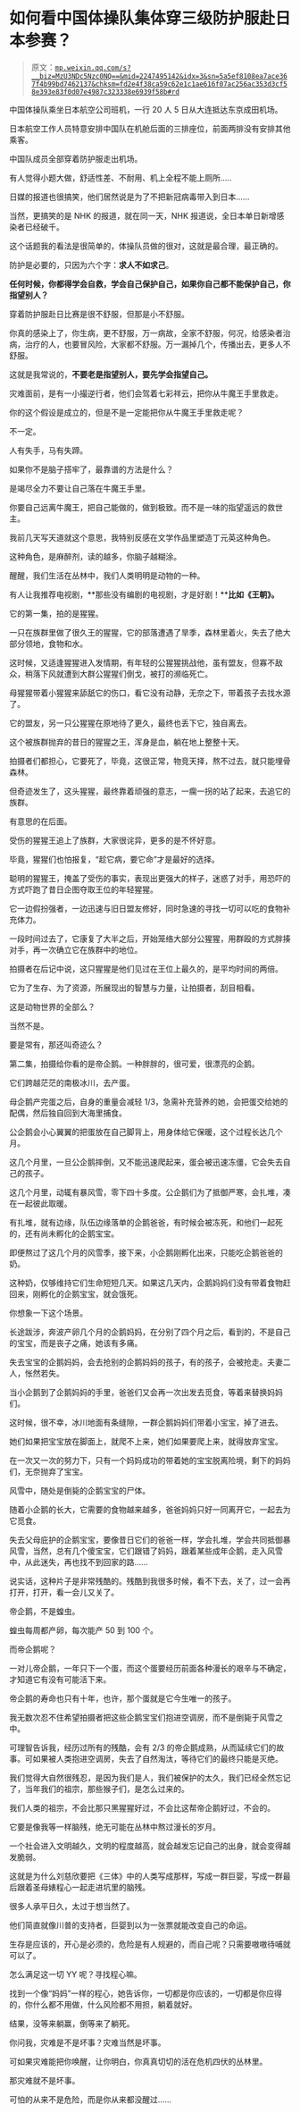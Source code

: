# 如何看中国体操队集体穿三级防护服赴日本参赛？

> 原文：[`mp.weixin.qq.com/s?__biz=MzU3NDc5Nzc0NQ==&mid=2247495142&idx=3&sn=5a5ef8108ea7ace367f4b99bd7462137&chksm=fd2e4f38ca59c62e1c1ae616f07ac256ac353d3cf58e393e83f0d07e4987c323338e6939f58b#rd`](http://mp.weixin.qq.com/s?__biz=MzU3NDc5Nzc0NQ==&mid=2247495142&idx=3&sn=5a5ef8108ea7ace367f4b99bd7462137&chksm=fd2e4f38ca59c62e1c1ae616f07ac256ac353d3cf58e393e83f0d07e4987c323338e6939f58b#rd)

中国体操队乘坐日本航空公司班机，一行 20 人 5 日从大连抵达东京成田机场。

日本航空工作人员特意安排中国队在机舱后面的三排座位，前面两排没有安排其他乘客。

中国队成员全部穿着防护服走出机场。

有人觉得小题大做，舒适性差、不耐用、机上全程不能上厕所.....

日媒的报道也很搞笑，他们居然说是为了不把新冠病毒带入到日本......

当然，更搞笑的是 NHK 的报道，就在同一天，NHK 报道说，全日本单日新增感染者已经破千。 

这个话题我的看法是很简单的，体操队员做的很对，这就是最合理，最正确的。

防护是必要的，只因为六个字：**求人不如求己**。

**任何时候，你都得学会自救，学会自己保护自己，如果你自己都不能保护自己，你指望别人？**

穿着防护服赴日比赛是很不舒服，但那是小不舒服。

你真的感染上了，你生病，更不舒服，万一病故，全家不舒服，何况，给感染者治病，治疗的人，也要冒风险，大家都不舒服。万一漏掉几个，传播出去，更多人不舒服。

这就是我常说的，**不要老是指望别人，要先学会指望自己。** 

灾难面前，是有一小撮逆行者，他们会驾着七彩祥云，把你从牛魔王手里救走。 

你的这个假设是成立的，但是不是一定能把你从牛魔王手里救走呢？

不一定。

人有失手，马有失蹄。

如果你不是脑子搭牢了，最靠谱的方法是什么？

是竭尽全力不要让自己落在牛魔王手里。

你要自己远离牛魔王，把自己能做的，做到极致。而不是一味的指望遥远的救世主。

我前几天写天道就这个意思，我特别反感在文学作品里塑造丁元英这种角色。

这种角色，是麻醉剂，读的越多，你脑子越糊涂。

醒醒，我们生活在丛林中，我们人类明明是动物的一种。

有人让我推荐电视剧，**那些没有编剧的电视剧，才是好剧！****比如《王朝》。**

它的第一集，拍的是猩猩。

一只在族群里做了很久王的猩猩，它的部落遭遇了旱季，森林里着火，失去了绝大部分领地，食物和水。

这时候，又适逢猩猩进入发情期，有年轻的公猩猩挑战他，虽有盟友，但寡不敌众，稍落下风就遭到大群公猩猩们倒戈，被打的濒临死亡。

母猩猩带着小猩猩来舔舐它的伤口，看它没有动静，无奈之下，带着孩子去找水源了。

它的盟友，另一只公猩猩在原地待了更久，最终也丢下它，独自离去。

这个被族群抛弃的昔日的猩猩之王，浑身是血，躺在地上整整十天。

拍摄者们都担心，它要死了，毕竟，这很正常，物竞天择，熬不过去，就只能埋骨森林。

但奇迹发生了，这头猩猩，最终靠着顽强的意志，一瘸一拐的站了起来，去追它的族群。

有意思的在后面。

受伤的猩猩王追上了族群，大家很诧异，更多的是不怀好意。

毕竟，猩猩们也怕报复，“趁它病，要它命”才是最好的选择。

聪明的猩猩王，掩盖了受伤的事实，表现出更强大的样子，迷惑了对手，用恐吓的方式吓跑了昔日企图夺取王位的年轻猩猩。

它一边假扮强者，一边迅速与旧日盟友修好，同时急速的寻找一切可以吃的食物补充体力。

一段时间过去了，它康复了大半之后，开始笼络大部分公猩猩，用群殴的方式胖揍对手，再一次确立它在族群中的地位。

拍摄者在后记中说，这只猩猩是他们见过在王位上最久的，是平均时间的两倍。

它为了生存、为了资源，所展现出的智慧与力量，让拍摄者，刮目相看。

这是动物世界的全部么？

当然不是。

要是常有，那还叫奇迹么？

第二集，拍摄给你看的是帝企鹅。一种胖胖的，很可爱，很漂亮的企鹅。

它们跨越茫茫的南极冰川，去产蛋。

母企鹅产完蛋之后，自身的重量会减轻 1/3，急需补充营养的她，会把蛋交给她的配偶，然后独自回到大海里捕食。

公企鹅会小心翼翼的把蛋放在自己脚背上，用身体给它保暖，这个过程长达几个月。

这几个月里，一旦公企鹅摔倒，又不能迅速爬起来，蛋会被迅速冻僵，它会失去自己的孩子。

这几个月里，动辄有暴风雪，零下四十多度。公企鹅们为了抵御严寒，会扎堆，凑在一起彼此取暖。

有扎堆，就有边缘，队伍边缘落单的企鹅爸爸，有时候会被冻死，和他们一起死的，还有尚未孵化的企鹅宝宝。

即便熬过了这几个月的风雪季，接下来，小企鹅刚孵化出来，只能吃企鹅爸爸的奶。

这种奶，仅够维持它们生命短短几天。如果这几天内，企鹅妈妈们没有带着食物赶回来，刚孵化的企鹅宝宝，就会饿死。

你想象一下这个场景。

长途跋涉，奔波产卵几个月的企鹅妈妈，在分别了四个月之后，看到的，不是自己的宝宝，而是丧子之痛，她该有多痛。

失去宝宝的企鹅妈妈，会去抢别的企鹅妈妈的孩子，有的孩子，会被抢走。夫妻二人，怅然若失。

当小企鹅到了企鹅妈妈的手里，爸爸们又会再一次出发去觅食，等着来替换妈妈们。

这时候，很不幸，冰川地面有条缝隙，一群企鹅妈妈们带着小宝宝，掉了进去。

她们如果把宝宝放在脚面上，就爬不上来，她们如果要爬上来，就得放弃宝宝。

在一次又一次的努力下，只有一个妈妈成功的带着她的宝宝脱离险境，剩下的妈妈们，无奈抛弃了宝宝。

风雪中，随处是倒毙的企鹅宝宝的尸体。

随着小企鹅的长大，它需要的食物越来越多，爸爸妈妈只好一同离开它，一起去为它觅食。

失去父母庇护的企鹅宝宝，要像昔日它们的爸爸一样，学会扎堆，学会共同抵御暴风雪，当然，总有几个傻宝宝，它们跟错了妈妈，跟着某些成年企鹅，走入风雪中，从此迷失，再也找不到回家的路......

说实话，这种片子是非常残酷的。残酷到我很多时候，看不下去，关了，过一会再打开，打开，看一会儿又关了。

帝企鹅，不是蝗虫。

蝗虫每周都产卵，每次能产 50 到 100 个。

而帝企鹅呢？

一对儿帝企鹅，一年只下一个蛋，而这个蛋要经历前面各种漫长的艰辛与不确定，才知道它有没有可能活下来。

帝企鹅的寿命也只有十年，也许，那个蛋就是它今生唯一的孩子。

我无数次忍不住希望拍摄者把这些企鹅宝宝们抱进空调房，而不是倒毙于风雪之中。

可理智告诉我，经历过所有的残酷，会有 2/3 的帝企鹅成熟，从而延续它们的故事。可如果被人类抱进空调房，失去了自然淘汰，等待它们的最终只能是灭绝。 

我们觉得大自然很残忍，是因为我们是人，我们被保护的太久，我们已经全然忘记了，当年我们的祖宗，那些猴子们，是怎么过来的。

我们人类的祖宗，不会比那只黑猩猩好过，不会比这帮帝企鹅好过，不会的。

它要是像我等一样脑残，绝无可能在丛林中熬过漫长的岁月。

一个社会进入文明越久，文明的程度越高，就会越发忘记自己的出身，就会变得越发脆弱。

这就是为什么刘慈欣要把《三体》中的人类写成那样，写成一群巨婴，写成一群最后跟着圣母婊程心一起走进坑里的脑残。

很多人承平日久，太过于想当然了。

他们简直就像川普的支持者，巨婴到以为一张票就能改变自己的命运。

生存是应该的，开心是必须的，危险是有人规避的，而自己呢？只需要嗷嗷待哺就可以了。

怎么满足这一切 YY 呢？寻找程心嘛。

找到一个像“妈妈”一样的程心，她告诉你，一切都是你应该的，一切都是你应得的，你什么都不用做，什么风险都不用担，躺着就好。

结果，没等来躺赢，倒等来了躺死。

你问我，灾难是不是坏事？灾难当然是坏事。

可如果灾难能把你唤醒，让你明白，你真真切切的活在危机四伏的丛林里。

那灾难就不是坏事。

可怕的从来不是危险，而是你从来都没醒过......

<mp-qa class="js_uneditable custom_select_card qa_iframe" data-pluginname="insertquestion" data-id="1597484360839053312" data-bizuin="MzU3NDc5Nzc0NQ==" data-title="留言区"></mp-qa>